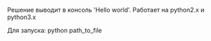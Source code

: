 Решение выводит в консоль 'Hello world'.
Работает на python2.x и python3.x

Для запуска:
python path_to_file
